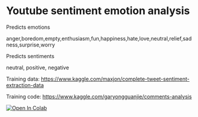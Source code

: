 # Youtube sentiment emotion analysis
Predicts emotions

anger,boredom,empty,enthusiasm,fun,happiness,hate,love,neutral,relief,sadness,surprise,worry

Predicts sentiments

neutral, positive, negative

Training data:
https://www.kaggle.com/maxjon/complete-tweet-sentiment-extraction-data

Training code: https://www.kaggle.com/garyongguanjie/comments-analysis

[![Open In Colab](https://colab.research.google.com/assets/colab-badge.svg)](https://colab.research.google.com/github/garyongguanjie/youtube_comments_sentiment_emotion/blob/master/sentiment.ipynb)

